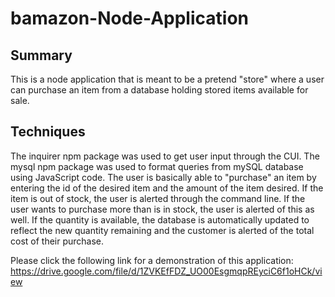 # bamazon-Node-Application

## Summary
This is a node application that is meant to be a pretend "store" where a user can purchase an item from a database holding stored items available for sale.

## Techniques
The inquirer npm package was used to get user input through the CUI.  The mysql npm package was used to format queries from mySQL database using JavaScript code.  The user is basically able to "purchase" an item by entering the id of the desired item and the amount of the item desired.  If the item is out of stock, the user is alerted through the command line.  If the user wants to purchase more than is in stock, the user is alerted of this as well.  If the quantity is available, the database is automatically updated to reflect the new quantity remaining and the customer is alerted of the total cost of their purchase.  

Please click the following link for a demonstration of this application:  https://drive.google.com/file/d/1ZVKEfFDZ_UO00EsgmqpREyciC6f1oHCk/view
